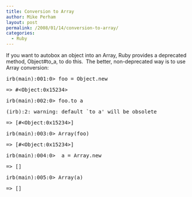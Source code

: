 ```yaml
---
title: Conversion to Array
author: Mike Perham
layout: post
permalink: /2008/01/14/conversion-to-array/
categories:
  - Ruby
---
```

If you want to autobox an object into an Array, Ruby provides a deprecated method, Object#to_a, to do this.  The better, non-deprecated way is to use Array conversion:

<pre>irb(main):001:0&gt; foo = Object.new</pre>

<pre>=&gt; #&lt;Object:0x15234&gt;</pre>

<pre>irb(main):002:0&gt; foo.to_a</pre>

<pre>(irb):2: warning: default `to_a' will be obsolete</pre>

<pre>=&gt; [#&lt;Object:0x15234&gt;]</pre>

<pre>irb(main):003:0&gt; Array(foo)</pre>

<pre>=&gt; [#&lt;Object:0x15234&gt;]</pre>

<pre>irb(main):004:0&gt;  a = Array.new</pre>

<pre>=&gt; []</pre>

<pre>irb(main):005:0&gt; Array(a)</pre>

<pre>=&gt; []</pre>